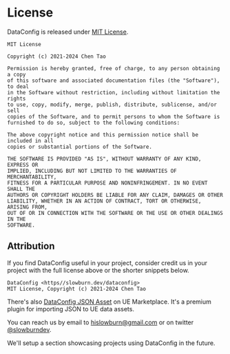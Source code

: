 # License

DataConfig is released under [MIT License][1].

```
MIT License

Copyright (c) 2021-2024 Chen Tao 

Permission is hereby granted, free of charge, to any person obtaining a copy
of this software and associated documentation files (the "Software"), to deal
in the Software without restriction, including without limitation the rights
to use, copy, modify, merge, publish, distribute, sublicense, and/or sell
copies of the Software, and to permit persons to whom the Software is
furnished to do so, subject to the following conditions:

The above copyright notice and this permission notice shall be included in all
copies or substantial portions of the Software.

THE SOFTWARE IS PROVIDED "AS IS", WITHOUT WARRANTY OF ANY KIND, EXPRESS OR
IMPLIED, INCLUDING BUT NOT LIMITED TO THE WARRANTIES OF MERCHANTABILITY,
FITNESS FOR A PARTICULAR PURPOSE AND NONINFRINGEMENT. IN NO EVENT SHALL THE
AUTHORS OR COPYRIGHT HOLDERS BE LIABLE FOR ANY CLAIM, DAMAGES OR OTHER
LIABILITY, WHETHER IN AN ACTION OF CONTRACT, TORT OR OTHERWISE, ARISING FROM,
OUT OF OR IN CONNECTION WITH THE SOFTWARE OR THE USE OR OTHER DEALINGS IN THE
SOFTWARE.
```

## Attribution 

If you find DataConfig useful in your project, consider credit us in your project with the full license above or the shorter snippets below. 

```
DataConfig <https//slowburn.dev/dataconfig>
MIT License, Copyright (c) 2021-2024 Chen Tao
```

There's also [DataConfig JSON Asset][2] on UE Marketplace. It's a premium plugin for importing JSON to UE data assets.

You can reach us by email to <hislowburn@gmail.com> or on twitter [@slowburndev](https://twitter.com/slowburndev). 

We'll setup a section showcasing projects using DataConfig in the future.

[1]: https://choosealicense.com/licenses/mit/ "MIT License"

[2]: https://www.unrealengine.com/marketplace/en-US/product/dataconfig-json-asset "DataConfig JSON Asset"
